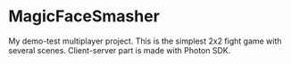 # MagicFaceSmasher
My demo-test multiplayer project. 
This is the simplest 2x2 fight game with several scenes. Client-server part is made with Photon SDK.
